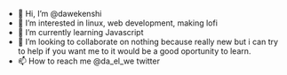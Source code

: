 - 👋 Hi, I’m @dawekenshi
- 👀 I’m interested in linux, web development, making lofi
- 🌱 I’m currently learning Javascript
- 💞️ I’m looking to collaborate on nothing because really new but i can try to help if you want me to it would be a good oportunity to learn. 
- 📫 How to reach me @da_el_we twitter

<!---
dawekenshi/dawekenshi is a ✨ special ✨ repository because its `README.md` (this file) appears on your GitHub profile.
You can click the Preview link to take a look at your changes.
--->
